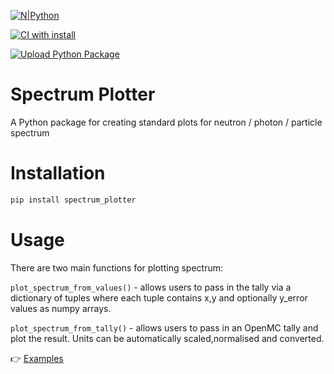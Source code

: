[![N|Python](https://www.python.org/static/community_logos/python-powered-w-100x40.png)](https://www.python.org)

[![CI with install](https://github.com/fusion-energy/spectrum_plotter/actions/workflows/ci_with_install.yml/badge.svg)](https://github.com/fusion-energy/spectrum_plotter/actions/workflows/ci_with_install.yml)

[![Upload Python Package](https://github.com/fusion-energy/spectrum_plotter/actions/workflows/python-publish.yml/badge.svg)](https://github.com/fusion-energy/spectrum_plotter/actions/workflows/python-publish.yml)

# Spectrum Plotter
A Python package for creating standard plots for neutron / photon / particle spectrum

# Installation

```bash
pip install spectrum_plotter
```

# Usage

There are two main functions for plotting spectrum:

```plot_spectrum_from_values()``` - allows users to pass in the tally via a dictionary of tuples where each tuple contains x,y and optionally y_error values as numpy arrays.

```plot_spectrum_from_tally()``` - allows users to pass in an OpenMC tally and plot the result. Units can be automatically scaled,normalised and converted.

:point_right: [Examples](https://github.com/fusion-energy/spectrum_plotter/tree/main/examples)
